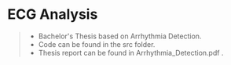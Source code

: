 # ECG Analysis
>  * Bachelor's Thesis based on Arrhythmia Detection.
>  * Code can be found in the src folder.
>  * Thesis report can be found in Arrhythmia_Detection.pdf .
